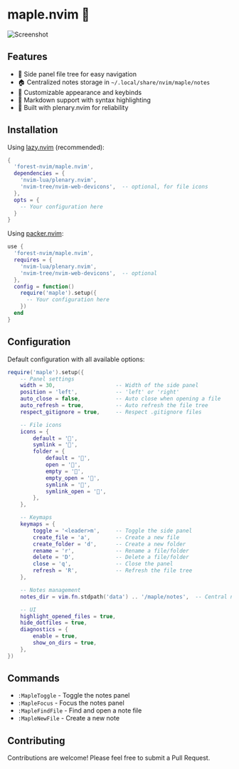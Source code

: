 # maple.nvim 🌴

![Screenshot](https://github.com/forest-nvim/maple.nvim/blob/main/assets/screenshot.png?raw=true)

## Features

- 📂 Side panel file tree for easy navigation
- 🏠 Centralized notes storage in `~/.local/share/nvim/maple/notes`
- 🎨 Customizable appearance and keybinds
- 📝 Markdown support with syntax highlighting
- 🚀 Built with plenary.nvim for reliability

## Installation

Using [lazy.nvim](https://github.com/folke/lazy.nvim) (recommended):

```lua
{
  'forest-nvim/maple.nvim',
  dependencies = {
    'nvim-lua/plenary.nvim',
    'nvim-tree/nvim-web-devicons',  -- optional, for file icons
  },
  opts = {
    -- Your configuration here
  }
}
```

Using [packer.nvim](https://github.com/wbthomason/packer.nvim):

```lua
use {
  'forest-nvim/maple.nvim',
  requires = {
    'nvim-lua/plenary.nvim',
    'nvim-tree/nvim-web-devicons',  -- optional
  },
  config = function()
    require('maple').setup({
      -- Your configuration here
    })
  end
}
```

## Configuration

Default configuration with all available options:

```lua
require('maple').setup({
    -- Panel settings
    width = 30,                   -- Width of the side panel
    position = 'left',            -- 'left' or 'right'
    auto_close = false,           -- Auto close when opening a file
    auto_refresh = true,          -- Auto refresh the file tree
    respect_gitignore = true,     -- Respect .gitignore files

    -- File icons
    icons = {
        default = '📄',
        symlink = '🔗',
        folder = {
            default = '📁',
            open = '📂',
            empty = '📁',
            empty_open = '📂',
            symlink = '🔗',
            symlink_open = '🔗',
        },
    },

    -- Keymaps
    keymaps = {
        toggle = '<leader>m',     -- Toggle the side panel
        create_file = 'a',        -- Create a new file
        create_folder = 'd',      -- Create a new folder
        rename = 'r',             -- Rename a file/folder
        delete = 'D',             -- Delete a file/folder
        close = 'q',              -- Close the panel
        refresh = 'R',            -- Refresh the file tree
    },

    -- Notes management
    notes_dir = vim.fn.stdpath('data') .. '/maple/notes',  -- Central notes directory

    -- UI
    highlight_opened_files = true,
    hide_dotfiles = true,
    diagnostics = {
        enable = true,
        show_on_dirs = true,
    },
})
```

## Commands

- `:MapleToggle` - Toggle the notes panel
- `:MapleFocus` - Focus the notes panel
- `:MapleFindFile` - Find and open a note file
- `:MapleNewFile` - Create a new note


## Contributing

Contributions are welcome! Please feel free to submit a Pull Request.

